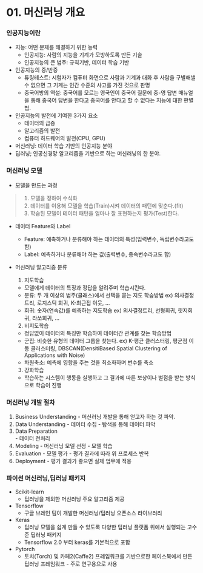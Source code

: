 # 01. 머신러닝 개요

### 인공지능이란
- 지능: 어떤 문제를 해결하기 위한 능력
  - 인공지능: 사람의 지능을 기계가 모방하도록 만든 기술
  - 인공지능의 큰 범주: 규칙기반, 데이터 학습 기반
- 인공지능의 증/반증
  - 튜링테스트: 시험자가 컴퓨터 화면으로 사람과 기계과 대화 후 사람을 구별해낼 수 없으면 그 기계는 인간 수준의 사고를 가진 것으로 판명
  - 중국어방의 역설: 중국어를 모르는 영국인이 중국어 질문에 중-영 답변 매뉴얼을 통해 중국어 답변을 한다고 중국어를 안다고 할 수 없다는 지능에 대한 판별법.
- 인공지능의 발전에 기여한 3가지 요소
  - 데이터의 급증
  - 알고리즘의 발전
  - 컴퓨터 하드웨어의 발전(CPU, GPU)
- 머신러닝: 데이터 학습 기반의 인공지능 분야
- 딥러닝; 인공신경망 알고리즘을 기반으로 하는 머신러닝의 한 분야.

### 머신러닝 모델
- 모델을 만드는 과정
> 1. 모델을 정하여 수식화
> 2. 데이터를 이용해 모델을 학습(Train)시켜 데이터의 패턴에 맞춘다.(fit)
> 3. 학습된 모델이 테이터 패턴을 얼마나 잘 표현하는지 평가(Test)한다.

- 데이터 Feature와 Label
  - Feature: 예측하거나 분류해야 하는 데이터의 특성(입력변수, 독립변수라고도 함)
  - Label: 예측하거나 분류해야 하는 값(출력변수, 종속변수라고도 함)

- 머신러닝 알고리즘 분류
  1. 지도학습
    - 모델에게 데이터의 특징과 정답을 알려주며 학습시킨다.
    - 분류: 두 개 이상의 범주(클래스)에서 선택을 묻는 지도 학습방법 ex) 의사결정트리, 로지스틱 회귀, K-최근접 이웃, ...
    - 회귀: 숫자(연속값)를 예측하는 지도학습 ex) 의사결정트리, 선형회귀, 릿지회귀, 라쏘회귀, ...
  2. 비지도학습
    - 정답없이 데이터의 특징만 학습하여 데이터간 관계를 찾는 학습방법
    - 군집: 비슷한 유형의 데이터 그룹을 찾는다. ex) K-평균 클러스터링, 평균점 이동 클러스터링, DBSCAN(DensitiBased Spatial Clustering of Applications with Noise)
    - 차원축소: 예측에 영향을 주는 것을 최소화하며 변수를 축소
  3. 강화학습
    - 학습하는 시스템이 행동을 실행하고 그 결과에 따른 보상이나 벌점을 받는 방식으로 학습이 진행

### 머신러닝 개발 절차
  1. Business Understanding
    - 머신러닝 개발을 통해 얻고자 하는 것 파악.
  2. Data Understanding
    - 데이터 수집
    - 탐색을 통해 데이터 파악
  3. Data Preparation  
    - 데이터 전처리
  4. Modeling
    - 머신러닝 모델 선정
    - 모델 학습
  5. Evaluation
    - 모델 평가
    - 평가 결과에 따라 위 프로세스 반복
  6. Deployment
    - 평가 결과가 좋으면 실제 업무에 적용

### 파이썬 머신러닝,딥러닝 패키지
- Scikit-learn
  - 딥러닝을 제외한 머신러닝 주요 알고리즘 제공
- Tensorflow
  - 구글 브레인 팀이 개발한 머신러닝/딥러닝 오픈소스 라이브러리
- Keras
  - 딥러닝 모델을 쉽게 만들 수 있도록 다양한 딥러닝 플랫폼 위에서 실행되는 고수준 딥러닝 패키지
  - Tensorflow 2.0 부터 keras를 기본적으로 포함
- Pytorch
  - 토치(Torch) 및 카페2(Caffe2) 프레임워크를 기반으로한 페이스북에서 만든 딥러닝 프레임워크 - 주로 연구용으로 사용
